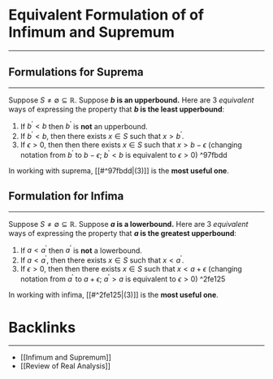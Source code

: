 # Equivalent Formulation of of Infimum and Supremum
---


## Formulations for Suprema
---

Suppose $S \neq \emptyset \subseteq \mathbb{R}$. Suppose **$b$ is an upperbound.** Here are 3 *equivalent* ways of expressing the property that **$b$ is the least upperbound**:

1. If $b^{'} < b$ then $b^{'}$ is **not** an upperbound.
2. If $b^{'} < b$, then there exists $x \in S$ such that $x > b^{'}$. 
3. If $\epsilon > 0$, then then there exists $x \in S$ such that $x > b - \epsilon$ 
(changing notation from $b^{'}$ to $b-\epsilon$;  $b^{'} < b$ is equivalent to $\epsilon > 0$) ^97fbdd

In working with suprema, [[#^97fbdd|$(3)$]] is the **most useful one**. 

## Formulation for Infima
---

Suppose $S \neq \emptyset \subseteq \mathbb{R}$. Suppose **$a$ is a lowerbound.** Here are 3 *equivalent* ways of expressing the property that **$a$ is the greatest upperbound**:

1. If $a < a^{'}$ then $a^{'}$ is **not** a lowerbound.
2. If $a < a^{'}$, then there exists $x \in S$ such that $x < a^{'}$. 
3. If $\epsilon > 0$, then then there exists $x \in S$ such that $x < a + \epsilon$ 
(changing notation from $a^{'}$ to $a+\epsilon$;  $a^{'} > a$ is equivalent to $\epsilon > 0$)  ^2fe125

In working with infima, [[#^2fe125|(3)]] is the **most useful one**. 
# Backlinks
---
- [[Infimum and Supremum]]
- [[Review of Real Analysis]]